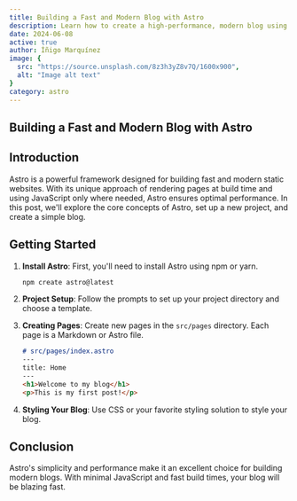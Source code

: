 ```yaml
---
title: Building a Fast and Modern Blog with Astro
description: Learn how to create a high-performance, modern blog using the Astro framework with step-by-step instructions and tips.
date: 2024-06-08
active: true
author: Íñigo Marquínez
image: {
  src: "https://source.unsplash.com/8z3h3yZ8v7Q/1600x900",
  alt: "Image alt text"
}
category: astro
---
```


## Building a Fast and Modern Blog with Astro

## Introduction

Astro is a powerful framework designed for building fast and modern static websites. With its unique approach of rendering pages at build time and using JavaScript only where needed, Astro ensures optimal performance. In this post, we'll explore the core concepts of Astro, set up a new project, and create a simple blog.

## Getting Started

1. **Install Astro**: First, you'll need to install Astro using npm or yarn.
    ```bash
    npm create astro@latest
    ```

2. **Project Setup**: Follow the prompts to set up your project directory and choose a template.

3. **Creating Pages**: Create new pages in the `src/pages` directory. Each page is a Markdown or Astro file.
    ```markdown
    # src/pages/index.astro
    ---
    title: Home
    ---
    <h1>Welcome to my blog</h1>
    <p>This is my first post!</p>
    ```

4. **Styling Your Blog**: Use CSS or your favorite styling solution to style your blog.

## Conclusion

Astro's simplicity and performance make it an excellent choice for building modern blogs. With minimal JavaScript and fast build times, your blog will be blazing fast.
